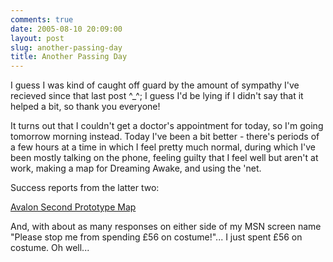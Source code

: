 ```yaml
---
comments: true
date: 2005-08-10 20:09:00
layout: post
slug: another-passing-day
title: Another Passing Day
---
```


I guess I was kind of caught off guard by the amount of sympathy I've recieved since that last post ^_^;  I guess I'd be lying if I didn't say that it helped a bit, so thank you everyone!  

It turns out that I couldn't get a doctor's appointment for today, so I'm going tomorrow morning instead.  Today I've been a bit better - there's periods of a few hours at a time in which I feel pretty much normal, during which I've been mostly talking on the phone, feeling guilty that I feel well but aren't at work, making a map for Dreaming Awake, and using the 'net.  

Success reports from the latter two:  

<a href="http:/img/rpgs/maps/avalon.jpg">Avalon Second Prototype Map</a>

And, with about as many responses on either side of my MSN screen name "Please stop me from spending £56 on costume!"...  I just spent £56 on costume.  Oh well...
